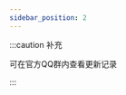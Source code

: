 ```yaml
---
sidebar_position: 2
---
```


<!-- import Tabs from '@theme/Tabs';
import TabItem from '@theme/TabItem'; -->

:::caution 补充
 
可在官方QQ群内查看更新记录

::: 

